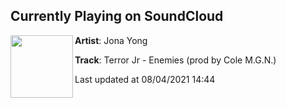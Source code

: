 ## Currently Playing on SoundCloud

[<img align="left" width="100" src="https://i1.sndcdn.com/artworks-mt4Vd2WTVq8LtRnc-lKQ1Sg-t500x500.jpg">](https://soundcloud.com/jona-g-yong/terror-jr-enemies-prod-by-cole)

**Artist**: Jona Yong 

**Track**: Terror Jr - Enemies (prod by Cole M.G.N.)

Last updated at 08/04/2021 14:44

